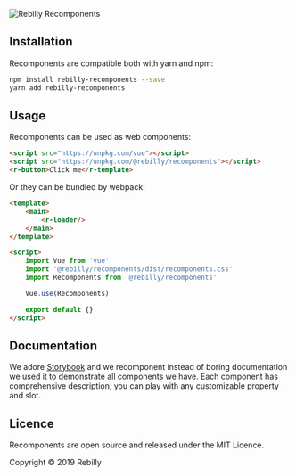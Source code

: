 ![Rebilly Recomponents](https://media.giphy.com/media/Up1Otz0EISNQcDGmlc/giphy.gif)

## Installation

Recomponents are compatible both with yarn and npm:

```bash
npm install rebilly-recomponents --save
yarn add rebilly-recomponents
```

## Usage

Recomponents can be used as web components:

```html
<script src="https://unpkg.com/vue"></script>
<script src="https://unpkg.com/@rebilly/recomponents"></script>
<r-button>Click me</r-template>
```

Or they can be bundled by webpack:

```html
<template>
    <main>
        <r-loader/>
    </main>
</template>

<script>
    import Vue from 'vue'
    import '@rebilly/recomponents/dist/recomponents.css'
    import Recomponents from '@rebilly/recomponents'

    Vue.use(Recomponents)

    export default {}
</script>
```

## Documentation

We adore [Storybook](https://storybook.js.org/) and we recomponent instead of boring documentation we used it to demonstrate all components we have.
Each component has comprehensive description, you can play with any customizable property and slot. 

## Licence

Recomponents are open source and released under the MIT Licence.

Copyright © 2019 Rebilly